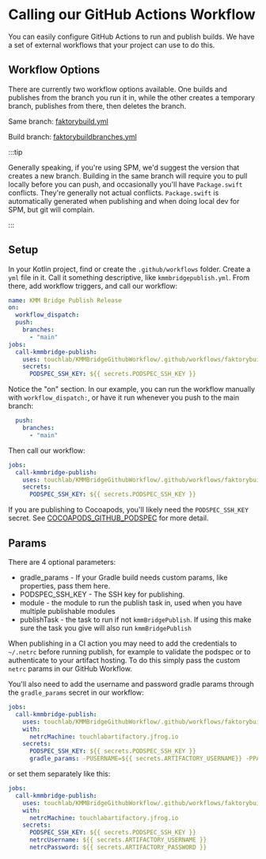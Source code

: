 # Calling our GitHub Actions Workflow

You can easily configure GitHub Actions to run and publish builds. We have a set of external workflows that your project
can use to do this.

## Workflow Options

There are currently two workflow options available. One builds and publishes from the branch you run it in, while the other creates a temporary branch, publishes from there, then deletes the branch.

Same branch: [faktorybuild.yml](https://github.com/touchlab/KMMBridgeGithubWorkflow/blob/main/.github/workflows/faktorybuild.yml)

Build branch: [faktorybuildbranches.yml](https://github.com/touchlab/KMMBridgeGithubWorkflow/blob/main/.github/workflows/faktorybuildbranches.yml)

:::tip

Generally speaking, if you're using SPM, we'd suggest the version that creates a new branch. Building in the same branch will require you to pull locally before you can push, and occasionally you'll have `Package.swift` conflicts. They're generally not actual conflicts. `Package.swift` is automatically generated when publishing and when doing local dev for SPM, but git will complain.

:::

## Setup

In your Kotlin project, find or create the `.github/workflows` folder. Create a `yml` file in it. Call it something descriptive, like `kmmbridgepublish.yml`. From there, add workflow triggers, and call our workflow:

```yaml
name: KMM Bridge Publish Release
on:
  workflow_dispatch:
  push:
    branches:
      - "main"
jobs:
  call-kmmbridge-publish:
    uses: touchlab/KMMBridgeGithubWorkflow/.github/workflows/faktorybuildbranches.yml@v0.7
    secrets:
      PODSPEC_SSH_KEY: ${{ secrets.PODSPEC_SSH_KEY }}
```

Notice the "on" section. In our example, you can run the workflow manually with `workflow_dispatch:`, or have it run whenever you push to the main branch:

```yaml
  push:
    branches:
      - "main"
```

Then call our workflow:

```yaml
jobs:
  call-kmmbridge-publish:
    uses: touchlab/KMMBridgeGithubWorkflow/.github/workflows/faktorybuildbranches.yml@v0.7
    secrets:
      PODSPEC_SSH_KEY: ${{ secrets.PODSPEC_SSH_KEY }}
```

If you are publishing to Cocoapods, you'll likely need the `PODSPEC_SSH_KEY` secret. See [COCOAPODS_GITHUB_PODSPEC](../cocoapods/COCOAPODS_GITHUB_PODSPEC) for more detail.

## Params

There are 4 optional parameters:

* gradle_params - If your Gradle build needs custom params, like properties, pass them here.
* PODSPEC_SSH_KEY - The SSH key for publishing.
* module - the module to run the publish task in, used when you have multiple publishable modules
* publishTask - the task to run if not `kmmBridgePublish`. If using this make sure the task you give will also run `kmmBridgePublish`

When publishing in a CI action you may need to add the credentials to `~/.netrc` before running publish, for example to validate the podspec or to authenticate to your artifact hosting. To do this simply pass the custom `netrc` params in our GitHub Workflow.

You'll also need to add the username and password gradle params through the `gradle_params` secret in our workflow:

```yaml
jobs:
  call-kmmbridge-publish:
    uses: touchlab/KMMBridgeGithubWorkflow/.github/workflows/faktorybuildbranches.yml@v0.7
    with: 
      netrcMachine: touchlabartifactory.jfrog.io
    secrets:
      PODSPEC_SSH_KEY: ${{ secrets.PODSPEC_SSH_KEY }}
      gradle_params: -PUSERNAME=${{ secrets.ARTIFACTORY_USERNAME}} -PPASSWORD=${{ secrets.ARTIFACTORY_PASSWORD }}
```

or set them separately like this:

```yaml
jobs:
  call-kmmbridge-publish:
    uses: touchlab/KMMBridgeGithubWorkflow/.github/workflows/faktorybuildbranches.yml@v0.7
    with: 
      netrcMachine: touchlabartifactory.jfrog.io
    secrets:
      PODSPEC_SSH_KEY: ${{ secrets.PODSPEC_SSH_KEY }}
      netrcUsername: ${{ secrets.ARTIFACTORY_USERNAME }} 
      netrcPassword: ${{ secrets.ARTIFACTORY_PASSWORD }} 
```

